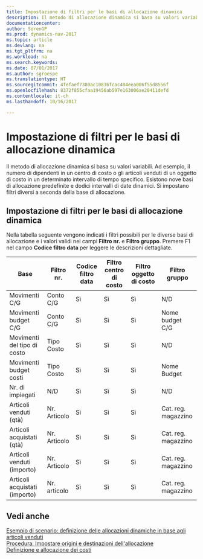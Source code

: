 ```yaml
---
title: Impostazione di filtri per le basi di allocazione dinamica
description: Il metodo di allocazione dinamica si basa su valori variabili. Ad esempio, il numero di dipendenti in un centro di costo o gli articoli venduti di un oggetto di costo in un determinato intervallo di tempo specifico. Esistono nove basi di allocazione predefinite e dodici intervalli di date dinamici. Si impostano filtri diversi a seconda della base di allocazione.
documentationcenter: 
author: SorenGP
ms.prod: dynamics-nav-2017
ms.topic: article
ms.devlang: na
ms.tgt_pltfrm: na
ms.workload: na
ms.search.keywords: 
ms.date: 07/01/2017
ms.author: sgroespe
ms.translationtype: HT
ms.sourcegitcommit: 4fefaef7380ac10836fcac404eea006f55d8556f
ms.openlocfilehash: 8372f855cfaa19456ab597e163006ae20411defd
ms.contentlocale: it-ch
ms.lasthandoff: 10/16/2017

---
```

# <a name="setting-filters-for-dynamic-allocation-bases"></a>Impostazione di filtri per le basi di allocazione dinamica
Il metodo di allocazione dinamica si basa su valori variabili. Ad esempio, il numero di dipendenti in un centro di costo o gli articoli venduti di un oggetto di costo in un determinato intervallo di tempo specifico. Esistono nove basi di allocazione predefinite e dodici intervalli di date dinamici. Si impostano filtri diversi a seconda della base di allocazione.  

## <a name="setting-filters-for-dynamic-allocation-bases"></a>Impostazione di filtri per le basi di allocazione dinamica  
 Nella tabella seguente vengono indicati i filtri possibili per le diverse basi di allocazione e i valori validi nei campi **Filtro nr.** e **Filtro gruppo**. Premere F1 nel campo **Codice filtro data** per leggere le descrizioni dettagliate.  

|**Base**|**Filtro nr.**|**Codice filtro data**|**Filtro centro di costo**|**Filtro oggetto di costo**|**Filtro gruppo**|  
|--------------|----------------------------------------|----------------------------------------------|------------------------------------------------|------------------------------------------------|------------------------------------------|  
|Movimenti C/G|Conto C/G|Sì|Sì|Sì|N/D|  
|Movimenti budget C/G|Conto C/G|Sì|Sì|Sì|Nome budget C/G|  
|Movimenti del tipo di costo|Tipo Costo|Sì|Sì|Sì|N/D|  
|Movimenti budget costi|Tipo Costo|Sì|Sì|Sì|Nome Budget|  
|Nr. di impiegati|N/D|Sì|Sì|Sì|N/D|  
|Articoli venduti (qtà)|Nr. Articolo|Sì|Sì|Sì|Cat. reg. magazzino|  
|Articoli acquistati (qtà)|Nr. Articolo|Sì|Sì|Sì|Cat. reg. magazzino|  
|Articoli venduti (importo)|Nr. Articolo|Sì|Sì|Sì|Cat. reg. magazzino|  
|Articoli acquistati (importo)|Nr. articolo|Sì|Sì|Sì|Cat. reg. magazzino|  

## <a name="see-also"></a>Vedi anche  
 [Esempio di scenario: definizione delle allocazioni dinamiche in base agli articoli venduti](finance-scenario-example-defining-dynamic-allocations-based-on-items-sold.md)   
 [Procedura: Impostare origini e destinazioni dell'allocazione](finance-how-to-set-up-allocation-source-and-targets.md)   
 [Definizione e allocazione dei costi](finance-define-and-allocate-costs.md)

